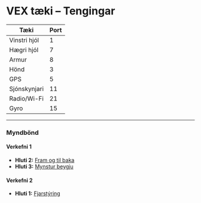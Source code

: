 # VEX tæki – Tengingar

| Tæki          | Port |
|---------------|------|
| Vinstri hjól  | 1    |
| Hægri hjól    | 7    |
| Armur         | 8    |
| Hönd          | 3    |
| GPS           | 5    |
| Sjónskynjari  | 11   |
| Radio/Wi-Fi   | 21   |
| Gyro          | 15   |

---

### Myndbönd

#### Verkefni 1
- **Hluti 2:** [Fram og til baka](https://youtube.com/shorts/O_ZEImKa--s?si=UmXG1alzCJKqVmWf)  
- **Hluti 3:** [Mynstur beygju](https://youtu.be/ra2M4qTgpgI?si=Adtg2VS0mG3LrYpn)  

#### Verkefni 2
- **Hluti 1:** [Fjarstýring](https://youtube.com/shorts/C74RVPIu3U0?si=MVkDqU9fu-RDNu-c)  
